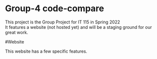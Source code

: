 # Group-4 code-compare
  
This project is the Group Project for IT 115 in Spring 2022  
It features a website (not hosted yet) and will be a staging ground for our great work.

#Website
  
This website has a few specific features.
